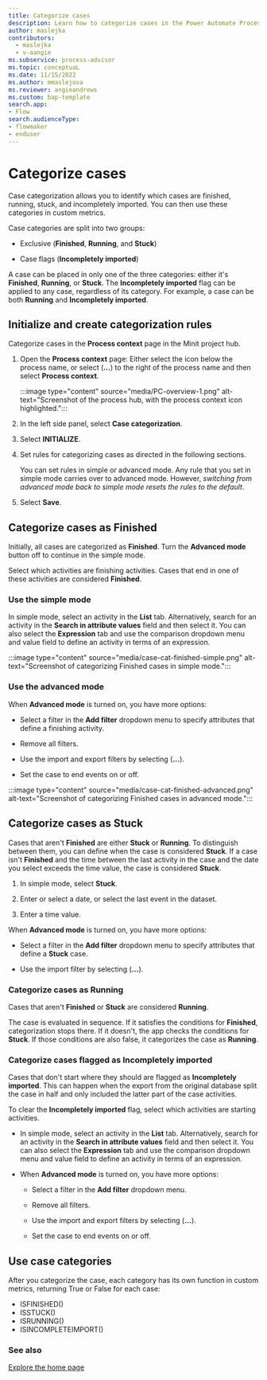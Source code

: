 ```yaml
---
title: Categorize cases
description: Learn how to categorize cases in the Power Automate Process Mining desktop app for Power Automate.
author: maslejka
contributors:
  - maslejka
  - v-aangie
ms.subservice: process-advisor
ms.topic: conceptuaL
ms.date: 11/15/2022
ms.author: mmaslejova
ms.reviewer: angieandrews
ms.custom: bap-template
search.app:
- Flow
search.audienceType:
- flowmaker
- enduser
---
```


# Categorize cases

Case categorization allows you to identify which cases are finished, running, stuck, and incompletely imported. You can then use these categories in custom metrics.

Case categories are split into two groups:

- Exclusive (**Finished**, **Running**, and **Stuck**)

- Case flags (**Incompletely imported**)

A case can be placed in only one of the three categories: either it's **Finished**, **Running**, or **Stuck**. The **Incompletely imported** flag can be applied to any case, regardless of its category. For example, a case can be both **Running** and **Incompletely imported**.

## Initialize and create categorization rules

Categorize cases in the **Process context** page in the Minit project hub.

1. Open the **Process context** page: Either select the icon below the process name, or select (**...**) to the right of the process name and then select **Process context**.

    :::image type="content" source="media/PC-overview-1.png" alt-text="Screenshot of the process hub, with the process context icon highlighted.":::

1. In the left side panel, select **Case categorization**.

1. Select **INITIALIZE**.

1. Set rules for categorizing cases as directed in the following sections.

    You can set rules in simple or advanced mode. Any rule that you set in simple mode carries over to advanced mode. However, *switching from advanced mode back to simple mode resets the rules to the default*.

1. Select **Save**.

## Categorize cases as Finished

Initially, all cases are categorized as **Finished**. Turn the **Advanced mode** button off to continue in the simple mode.

Select which activities are finishing activities. Cases that end in one of these activities are considered **Finished**.

### Use the simple mode

In simple mode, select an activity in the **List** tab. Alternatively, search for an activity in the **Search in attribute values** field and then select it. You can also select the **Expression** tab and use the comparison dropdown menu and value field to define an activity in terms of an expression.

:::image type="content" source="media/case-cat-finished-simple.png" alt-text="Screenshot of categorizing Finished cases in simple mode.":::

### Use the advanced mode

When **Advanced mode** is turned on, you have more options:

- Select a filter in the **Add filter** dropdown menu to specify attributes that define a finishing activity.

- Remove all filters.

- Use the import and export filters by selecting (**...**).

- Set the case to end events on or off.

:::image type="content" source="media/case-cat-finished-advanced.png" alt-text="Screenshot of categorizing Finished cases in advanced mode.":::

## Categorize cases as Stuck

Cases that aren't **Finished** are either **Stuck** or **Running**. To distinguish between them, you can define when the case is considered **Stuck**. If a case isn't **Finished** and the time between the last activity in the case and the date you select exceeds the time value, the case is considered **Stuck**.

1. In simple mode, select **Stuck**.

1. Enter or select a date, or select the last event in the dataset.

1. Enter a time value.

When **Advanced mode** is turned on, you have more options:

- Select a filter in the **Add filter** dropdown menu to specify attributes that define a **Stuck** case.

- Use the import filter by selecting (**...**).

### Categorize cases as Running

Cases that aren't **Finished** or **Stuck** are considered **Running**.

The case is evaluated in sequence. If it satisfies the conditions for **Finished**, categorization stops there. If it doesn't, the app checks the conditions for **Stuck**. If those conditions are also false, it categorizes the case as **Running**.

### Categorize cases flagged as Incompletely imported

Cases that don't start where they should are flagged as **Incompletely imported**. This can happen when the export from the original database split the case in half and only included the latter part of the case activities.

To clear the **Incompletely imported** flag, select which activities are starting activities.

- In simple mode, select an activity in the **List** tab. Alternatively, search for an activity in the **Search in attribute values** field and then select it. You can also select the **Expression** tab and use the comparison dropdown menu and value field to define an activity in terms of an expression.

- When **Advanced mode** is turned on, you have more options:

    - Select a filter in the **Add filter** dropdown menu.

    - Remove all filters.

    - Use the import and export filters by selecting (**...**).

    - Set the case to end events on or off.

## Use case categories

After you categorize the case, each category has its own function in custom metrics, returning True or False for each case:

- ISFINISHED()
- ISSTUCK()
- ISRUNNING()
- ISINCOMPLETEIMPORT()

### See also

[Explore the home page](process-hub.md)

